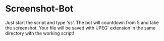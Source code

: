 # Screenshot-Bot

Just start the script and type 'ss'. The bot will countdown from 5 and take the screenshot.
Your file will be saved with 'JPEG' extension in the same directory with the working script!
